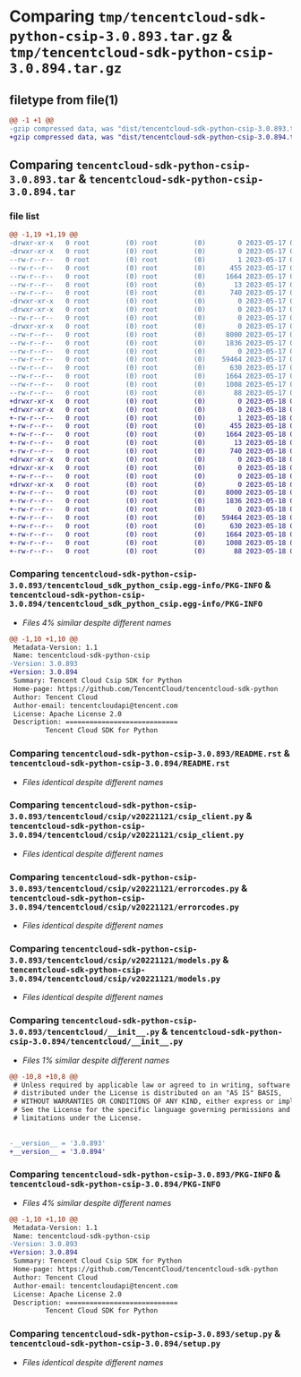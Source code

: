 # Comparing `tmp/tencentcloud-sdk-python-csip-3.0.893.tar.gz` & `tmp/tencentcloud-sdk-python-csip-3.0.894.tar.gz`

## filetype from file(1)

```diff
@@ -1 +1 @@
-gzip compressed data, was "dist/tencentcloud-sdk-python-csip-3.0.893.tar", last modified: Wed May 17 03:28:01 2023, max compression
+gzip compressed data, was "dist/tencentcloud-sdk-python-csip-3.0.894.tar", last modified: Thu May 18 00:22:39 2023, max compression
```

## Comparing `tencentcloud-sdk-python-csip-3.0.893.tar` & `tencentcloud-sdk-python-csip-3.0.894.tar`

### file list

```diff
@@ -1,19 +1,19 @@
-drwxr-xr-x   0 root         (0) root         (0)        0 2023-05-17 03:28:01.000000 tencentcloud-sdk-python-csip-3.0.893/
-drwxr-xr-x   0 root         (0) root         (0)        0 2023-05-17 03:28:01.000000 tencentcloud-sdk-python-csip-3.0.893/tencentcloud_sdk_python_csip.egg-info/
--rw-r--r--   0 root         (0) root         (0)        1 2023-05-17 03:28:01.000000 tencentcloud-sdk-python-csip-3.0.893/tencentcloud_sdk_python_csip.egg-info/dependency_links.txt
--rw-r--r--   0 root         (0) root         (0)      455 2023-05-17 03:28:01.000000 tencentcloud-sdk-python-csip-3.0.893/tencentcloud_sdk_python_csip.egg-info/SOURCES.txt
--rw-r--r--   0 root         (0) root         (0)     1664 2023-05-17 03:28:01.000000 tencentcloud-sdk-python-csip-3.0.893/tencentcloud_sdk_python_csip.egg-info/PKG-INFO
--rw-r--r--   0 root         (0) root         (0)       13 2023-05-17 03:28:01.000000 tencentcloud-sdk-python-csip-3.0.893/tencentcloud_sdk_python_csip.egg-info/top_level.txt
--rw-r--r--   0 root         (0) root         (0)      740 2023-05-17 03:28:01.000000 tencentcloud-sdk-python-csip-3.0.893/README.rst
-drwxr-xr-x   0 root         (0) root         (0)        0 2023-05-17 03:28:01.000000 tencentcloud-sdk-python-csip-3.0.893/tencentcloud/
-drwxr-xr-x   0 root         (0) root         (0)        0 2023-05-17 03:28:01.000000 tencentcloud-sdk-python-csip-3.0.893/tencentcloud/csip/
--rw-r--r--   0 root         (0) root         (0)        0 2023-05-17 03:28:01.000000 tencentcloud-sdk-python-csip-3.0.893/tencentcloud/csip/__init__.py
-drwxr-xr-x   0 root         (0) root         (0)        0 2023-05-17 03:28:01.000000 tencentcloud-sdk-python-csip-3.0.893/tencentcloud/csip/v20221121/
--rw-r--r--   0 root         (0) root         (0)     8000 2023-05-17 03:28:01.000000 tencentcloud-sdk-python-csip-3.0.893/tencentcloud/csip/v20221121/csip_client.py
--rw-r--r--   0 root         (0) root         (0)     1836 2023-05-17 03:28:01.000000 tencentcloud-sdk-python-csip-3.0.893/tencentcloud/csip/v20221121/errorcodes.py
--rw-r--r--   0 root         (0) root         (0)        0 2023-05-17 03:28:01.000000 tencentcloud-sdk-python-csip-3.0.893/tencentcloud/csip/v20221121/__init__.py
--rw-r--r--   0 root         (0) root         (0)    59464 2023-05-17 03:28:01.000000 tencentcloud-sdk-python-csip-3.0.893/tencentcloud/csip/v20221121/models.py
--rw-r--r--   0 root         (0) root         (0)      630 2023-05-17 03:28:01.000000 tencentcloud-sdk-python-csip-3.0.893/tencentcloud/__init__.py
--rw-r--r--   0 root         (0) root         (0)     1664 2023-05-17 03:28:01.000000 tencentcloud-sdk-python-csip-3.0.893/PKG-INFO
--rw-r--r--   0 root         (0) root         (0)     1008 2023-05-17 03:28:01.000000 tencentcloud-sdk-python-csip-3.0.893/setup.py
--rw-r--r--   0 root         (0) root         (0)       88 2023-05-17 03:28:01.000000 tencentcloud-sdk-python-csip-3.0.893/setup.cfg
+drwxr-xr-x   0 root         (0) root         (0)        0 2023-05-18 00:22:39.000000 tencentcloud-sdk-python-csip-3.0.894/
+drwxr-xr-x   0 root         (0) root         (0)        0 2023-05-18 00:22:39.000000 tencentcloud-sdk-python-csip-3.0.894/tencentcloud_sdk_python_csip.egg-info/
+-rw-r--r--   0 root         (0) root         (0)        1 2023-05-18 00:22:39.000000 tencentcloud-sdk-python-csip-3.0.894/tencentcloud_sdk_python_csip.egg-info/dependency_links.txt
+-rw-r--r--   0 root         (0) root         (0)      455 2023-05-18 00:22:39.000000 tencentcloud-sdk-python-csip-3.0.894/tencentcloud_sdk_python_csip.egg-info/SOURCES.txt
+-rw-r--r--   0 root         (0) root         (0)     1664 2023-05-18 00:22:39.000000 tencentcloud-sdk-python-csip-3.0.894/tencentcloud_sdk_python_csip.egg-info/PKG-INFO
+-rw-r--r--   0 root         (0) root         (0)       13 2023-05-18 00:22:39.000000 tencentcloud-sdk-python-csip-3.0.894/tencentcloud_sdk_python_csip.egg-info/top_level.txt
+-rw-r--r--   0 root         (0) root         (0)      740 2023-05-18 00:22:39.000000 tencentcloud-sdk-python-csip-3.0.894/README.rst
+drwxr-xr-x   0 root         (0) root         (0)        0 2023-05-18 00:22:39.000000 tencentcloud-sdk-python-csip-3.0.894/tencentcloud/
+drwxr-xr-x   0 root         (0) root         (0)        0 2023-05-18 00:22:39.000000 tencentcloud-sdk-python-csip-3.0.894/tencentcloud/csip/
+-rw-r--r--   0 root         (0) root         (0)        0 2023-05-18 00:22:39.000000 tencentcloud-sdk-python-csip-3.0.894/tencentcloud/csip/__init__.py
+drwxr-xr-x   0 root         (0) root         (0)        0 2023-05-18 00:22:39.000000 tencentcloud-sdk-python-csip-3.0.894/tencentcloud/csip/v20221121/
+-rw-r--r--   0 root         (0) root         (0)     8000 2023-05-18 00:22:39.000000 tencentcloud-sdk-python-csip-3.0.894/tencentcloud/csip/v20221121/csip_client.py
+-rw-r--r--   0 root         (0) root         (0)     1836 2023-05-18 00:22:39.000000 tencentcloud-sdk-python-csip-3.0.894/tencentcloud/csip/v20221121/errorcodes.py
+-rw-r--r--   0 root         (0) root         (0)        0 2023-05-18 00:22:39.000000 tencentcloud-sdk-python-csip-3.0.894/tencentcloud/csip/v20221121/__init__.py
+-rw-r--r--   0 root         (0) root         (0)    59464 2023-05-18 00:22:39.000000 tencentcloud-sdk-python-csip-3.0.894/tencentcloud/csip/v20221121/models.py
+-rw-r--r--   0 root         (0) root         (0)      630 2023-05-18 00:22:39.000000 tencentcloud-sdk-python-csip-3.0.894/tencentcloud/__init__.py
+-rw-r--r--   0 root         (0) root         (0)     1664 2023-05-18 00:22:39.000000 tencentcloud-sdk-python-csip-3.0.894/PKG-INFO
+-rw-r--r--   0 root         (0) root         (0)     1008 2023-05-18 00:22:39.000000 tencentcloud-sdk-python-csip-3.0.894/setup.py
+-rw-r--r--   0 root         (0) root         (0)       88 2023-05-18 00:22:39.000000 tencentcloud-sdk-python-csip-3.0.894/setup.cfg
```

### Comparing `tencentcloud-sdk-python-csip-3.0.893/tencentcloud_sdk_python_csip.egg-info/PKG-INFO` & `tencentcloud-sdk-python-csip-3.0.894/tencentcloud_sdk_python_csip.egg-info/PKG-INFO`

 * *Files 4% similar despite different names*

```diff
@@ -1,10 +1,10 @@
 Metadata-Version: 1.1
 Name: tencentcloud-sdk-python-csip
-Version: 3.0.893
+Version: 3.0.894
 Summary: Tencent Cloud Csip SDK for Python
 Home-page: https://github.com/TencentCloud/tencentcloud-sdk-python
 Author: Tencent Cloud
 Author-email: tencentcloudapi@tencent.com
 License: Apache License 2.0
 Description: ============================
         Tencent Cloud SDK for Python
```

### Comparing `tencentcloud-sdk-python-csip-3.0.893/README.rst` & `tencentcloud-sdk-python-csip-3.0.894/README.rst`

 * *Files identical despite different names*

### Comparing `tencentcloud-sdk-python-csip-3.0.893/tencentcloud/csip/v20221121/csip_client.py` & `tencentcloud-sdk-python-csip-3.0.894/tencentcloud/csip/v20221121/csip_client.py`

 * *Files identical despite different names*

### Comparing `tencentcloud-sdk-python-csip-3.0.893/tencentcloud/csip/v20221121/errorcodes.py` & `tencentcloud-sdk-python-csip-3.0.894/tencentcloud/csip/v20221121/errorcodes.py`

 * *Files identical despite different names*

### Comparing `tencentcloud-sdk-python-csip-3.0.893/tencentcloud/csip/v20221121/models.py` & `tencentcloud-sdk-python-csip-3.0.894/tencentcloud/csip/v20221121/models.py`

 * *Files identical despite different names*

### Comparing `tencentcloud-sdk-python-csip-3.0.893/tencentcloud/__init__.py` & `tencentcloud-sdk-python-csip-3.0.894/tencentcloud/__init__.py`

 * *Files 1% similar despite different names*

```diff
@@ -10,8 +10,8 @@
 # Unless required by applicable law or agreed to in writing, software
 # distributed under the License is distributed on an "AS IS" BASIS,
 # WITHOUT WARRANTIES OR CONDITIONS OF ANY KIND, either express or implied.
 # See the License for the specific language governing permissions and
 # limitations under the License.
 
 
-__version__ = '3.0.893'
+__version__ = '3.0.894'
```

### Comparing `tencentcloud-sdk-python-csip-3.0.893/PKG-INFO` & `tencentcloud-sdk-python-csip-3.0.894/PKG-INFO`

 * *Files 4% similar despite different names*

```diff
@@ -1,10 +1,10 @@
 Metadata-Version: 1.1
 Name: tencentcloud-sdk-python-csip
-Version: 3.0.893
+Version: 3.0.894
 Summary: Tencent Cloud Csip SDK for Python
 Home-page: https://github.com/TencentCloud/tencentcloud-sdk-python
 Author: Tencent Cloud
 Author-email: tencentcloudapi@tencent.com
 License: Apache License 2.0
 Description: ============================
         Tencent Cloud SDK for Python
```

### Comparing `tencentcloud-sdk-python-csip-3.0.893/setup.py` & `tencentcloud-sdk-python-csip-3.0.894/setup.py`

 * *Files identical despite different names*

